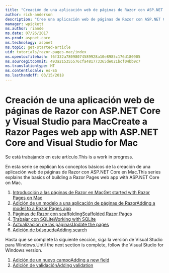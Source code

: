 ```yaml
---
title: "Creación de una aplicación web de páginas de Razor con ASP.NET Core en Mac"
author: rick-anderson
description: "Cree una aplicación web de páginas de Razor con ASP.NET Core y EF Core."
manager: wpickett
ms.author: riande
ms.date: 07/26/2017
ms.prod: aspnet-core
ms.technology: aspnet
ms.topic: get-started-article
uid: tutorials/razor-pages-mac/index
ms.openlocfilehash: f6f332a78098074589928a10e8985c176d180905
ms.sourcegitcommit: 493a215355576cfa481773365de021bcf04bb9c7
ms.translationtype: HT
ms.contentlocale: es-ES
ms.lasthandoff: 03/15/2018
---
```

# <a name="create-a-razor-pages-web-app-with-aspnet-core-and-visual-studio-for-mac"></a><span data-ttu-id="e987e-103">Creación de una aplicación web de páginas de Razor con ASP.NET Core y Visual Studio para Mac</span><span class="sxs-lookup"><span data-stu-id="e987e-103">Create a Razor Pages web app with ASP.NET Core and Visual Studio for Mac</span></span>

<span data-ttu-id="e987e-104">Se está trabajando en este artículo.</span><span class="sxs-lookup"><span data-stu-id="e987e-104">This is a work in progress.</span></span>

<span data-ttu-id="e987e-105">En esta serie se explican los conceptos básicos de la creación de una aplicación web de páginas de Razor con ASP.NET Core en Mac.</span><span class="sxs-lookup"><span data-stu-id="e987e-105">This series explains the basics of building a Razor Pages web app with ASP.NET Core on Mac.</span></span>

1. [<span data-ttu-id="e987e-106">Introducción a las páginas de Razor en Mac</span><span class="sxs-lookup"><span data-stu-id="e987e-106">Get started with Razor Pages on Mac</span></span>](xref:tutorials/razor-pages-mac/razor-pages-start)
1. [<span data-ttu-id="e987e-107">Adición de un modelo a una aplicación de páginas de Razor</span><span class="sxs-lookup"><span data-stu-id="e987e-107">Adding a model to a Razor Pages app</span></span>](xref:tutorials/razor-pages-mac/model)
1. [<span data-ttu-id="e987e-108">Páginas de Razor con scaffolding</span><span class="sxs-lookup"><span data-stu-id="e987e-108">Scaffolded Razor Pages</span></span>](xref:tutorials/razor-pages-mac/page)
1. [<span data-ttu-id="e987e-109">Trabajar con SQLite</span><span class="sxs-lookup"><span data-stu-id="e987e-109">Working with SQLite</span></span>](xref:tutorials/razor-pages-mac/sql)
1. [<span data-ttu-id="e987e-110">Actualización de las páginas</span><span class="sxs-lookup"><span data-stu-id="e987e-110">Update the pages</span></span>](xref:tutorials/razor-pages-mac/da1)
1. [<span data-ttu-id="e987e-111">Adición de búsqueda</span><span class="sxs-lookup"><span data-stu-id="e987e-111">Adding search</span></span>](xref:tutorials/razor-pages-mac/search)


<span data-ttu-id="e987e-112">Hasta que se complete la siguiente sección, siga la versión de Visual Studio para Windows.</span><span class="sxs-lookup"><span data-stu-id="e987e-112">Until the next section is complete, follow the Visual Studio for Windows version.</span></span>

1. [<span data-ttu-id="e987e-113">Adición de un nuevo campo</span><span class="sxs-lookup"><span data-stu-id="e987e-113">Adding a new field</span></span>](xref:tutorials/razor-pages/new-field)
1. [<span data-ttu-id="e987e-114">Adición de validación</span><span class="sxs-lookup"><span data-stu-id="e987e-114">Adding validation</span></span>](xref:tutorials/razor-pages/validation)
